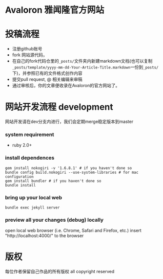 # Avaloron 雅闻隆官方网站

# 投稿流程

* 注册github账号
* fork 网站源代码，
* 在自己的fork代码仓里的`_posts/`文件夹内新建markdown文档(也可以复制`_posts/template/yyyy-mm-dd-Your-Article-Title.markdown`一份到`_posts/`下)，并参照已有的文件格式创作内容
* 提交pull request, @ 相关编辑来审稿
* 通过审核后，你的文章便收录在Avaloron的官方网站了。

# 网站开发流程 development

网站开发请在dev分支内进行，我们会定期merge稳定版本到master

### system requirement
* ruby 2.0+

### install dependences
```
gem install nokogiri -v '1.6.8.1' # if you haven't done so
bundle config build.nokogiri --use-system-libraries # for mac configuration
gem install bundler # if you haven't done so
bundle install
```
### bring up your local web 
```
bundle exec jekyll server
```
### preview all your changes (debug) locally

open local web browser (i.e. Chrome, Safari and Firefox, etc.)
insert "http://localhost:4000/" to the browser


# 版权

每位作者保留自己作品的所有版权
all copyright reserved
